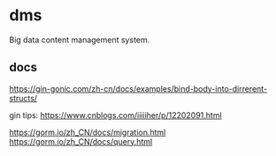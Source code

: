 # dms
Big data content management system.

## docs
https://gin-gonic.com/zh-cn/docs/examples/bind-body-into-dirrerent-structs/

gin tips:
https://www.cnblogs.com/iiiiiher/p/12202091.html


https://gorm.io/zh_CN/docs/migration.html
https://gorm.io/zh_CN/docs/query.html
